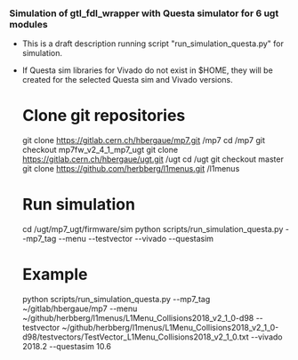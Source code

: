 ### Simulation of gtl_fdl_wrapper with Questa simulator for 6 ugt modules ###

* This is a draft description running script "run_simulation_questa.py" for simulation.
* If Questa sim libraries for Vivado do not exist in $HOME, they will be created for the selected Questa sim and Vivado versions.

    # Clone git repositories
    git clone https://gitlab.cern.ch/hbergaue/mp7.git <local path>/mp7
    cd <local path>/mp7
    git checkout mp7fw_v2_4_1_mp7_ugt
    git clone https://gitlab.cern.ch/hbergaue/ugt.git <local path>/ugt
    cd <local path>/ugt
    git checkout master
    git clone https://github.com/herbberg/l1menus.git <local path>/l1menus 
    
    # Run simulation
    cd <local path>/ugt/mp7_ugt/firmware/sim
    python scripts/run_simulation_questa.py --mp7_tag <path local mp7> --menu <path to local L1Menu> --testvector <path to local testvector file> --vivado <Vivado version> --questasim <Questa sim version>
    
    # Example
    python scripts/run_simulation_questa.py --mp7_tag ~/gitlab/hbergaue/mp7 --menu ~/github/herbberg/l1menus/L1Menu_Collisions2018_v2_1_0-d98 --testvector ~/github/herbberg/l1menus/L1Menu_Collisions2018_v2_1_0-d98/testvectors/TestVector_L1Menu_Collisions2018_v2_1_0.txt --vivado 2018.2 --questasim 10.6
